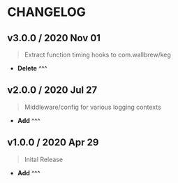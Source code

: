 # CHANGELOG

## v3.0.0 / 2020 Nov 01

> Extract function timing hooks to com.wallbrew/keg

* **Delete** ^^^

## v2.0.0 / 2020 Jul 27

> Middleware/config for various logging contexts

* **Add** ^^^

## v1.0.0 / 2020 Apr 29

> Inital Release

* **Add** ^^^
